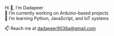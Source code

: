 Hi 👋, I'm Dadapeer  
🔭 I’m currently working on Arduino-based projects  
🌱 I’m learning Python, JavaScript, and IoT systems 

📫 Reach me at dadapeer9036a@gmail.com
